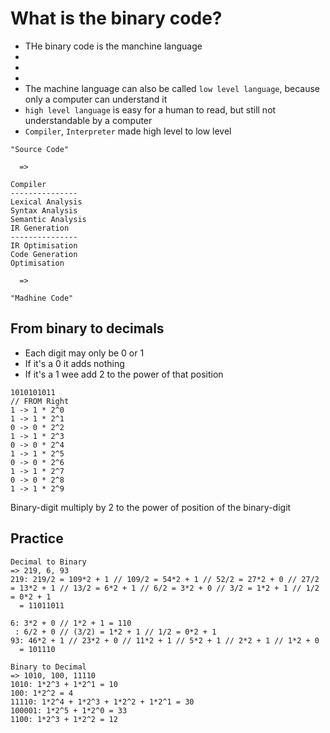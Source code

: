 # What is the binary code?
* THe binary code is the manchine language
*
*
*
* The machine language can also be called `low level language`, because only a computer can understand it
* `high level language` is easy for a human to read, but still not understandable by a computer
* `Compiler`, `Interpreter` made high level to low level

```
"Source Code"

  => 

Compiler
---------------
Lexical Analysis
Syntax Analysis
Semantic Analysis
IR Generation
---------------
IR Optimisation
Code Generation
Optimisation

  => 

"Madhine Code"
```

## From binary to decimals
* Each digit may only be 0 or 1
* If it's a 0 it adds nothing
* If it's a 1 wee add 2 to the power of that position

```
1010101011
// FROM Right
1 -> 1 * 2^0
1 -> 1 * 2^1
0 -> 0 * 2^2
1 -> 1 * 2^3
0 -> 0 * 2^4
1 -> 1 * 2^5
0 -> 0 * 2^6
1 -> 1 * 2^7
0 -> 0 * 2^8
1 -> 1 * 2^9
```

Binary-digit multiply by 2 to the power of position of the binary-digit

## Practice
```
Decimal to Binary
=> 219, 6, 93
219: 219/2 = 109*2 + 1 // 109/2 = 54*2 + 1 // 52/2 = 27*2 + 0 // 27/2 = 13*2 + 1 // 13/2 = 6*2 + 1 // 6/2 = 3*2 + 0 // 3/2 = 1*2 + 1 // 1/2 = 0*2 + 1
  = 11011011

6: 3*2 + 0 // 1*2 + 1 = 110
 : 6/2 + 0 // (3/2) = 1*2 + 1 // 1/2 = 0*2 + 1 
93: 46*2 + 1 // 23*2 + 0 // 11*2 + 1 // 5*2 + 1 // 2*2 + 1 // 1*2 + 0
  = 101110

Binary to Decimal
=> 1010, 100, 11110
1010: 1*2^3 + 1*2^1 = 10
100: 1*2^2 = 4
11110: 1*2^4 + 1*2^3 + 1*2^2 + 1*2^1 = 30
100001: 1*2^5 + 1*2^0 = 33
1100: 1*2^3 + 1*2^2 = 12
```